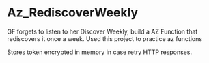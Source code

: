 # Az_RediscoverWeekly

GF forgets to listen to her Discover Weekly, build a AZ Function that rediscovers it once a week.
Used this project to practice az functions

Stores token encrypted in memory in case retry HTTP responses.
